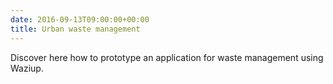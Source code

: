 ```yaml
---
date: 2016-09-13T09:00:00+00:00
title: Urban waste management
---
```


Discover here how to prototype an application for waste management using Waziup. 

